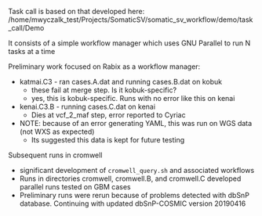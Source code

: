 Task call is based on that developed here:
/home/mwyczalk_test/Projects/SomaticSV/somatic_sv_workflow/demo/task_call/Demo

It consists of a simple workflow manager which uses GNU Parallel to run N tasks at a time

Preliminary work focused on Rabix as a workflow manager:
* katmai.C3 - ran cases.A.dat and running cases.B.dat on kobuk
    * these fail at merge step.  Is it kobuk-specific?
    * yes, this is kobuk-specific.  Runs with no error like this on kenai
* kenai.C3.B - running cases.C.dat on kenai
    * Dies at vcf_2_maf step, error reported to Cyriac
* NOTE: because of an error generating YAML, this was run on WGS data (not WXS as expected)
    * Its suggested this data is kept for future testing

Subsequent runs in cromwell
* significant development of `cromwell_query.sh` and associated workflows
* Runs in directories cromwell, cromwell.B, and cromwell.C developed parallel runs tested on GBM cases
* Preliminary runs were rerun because of problems detected with dbSnP database.  Continuing with updated dbSnP-COSMIC version 20190416

